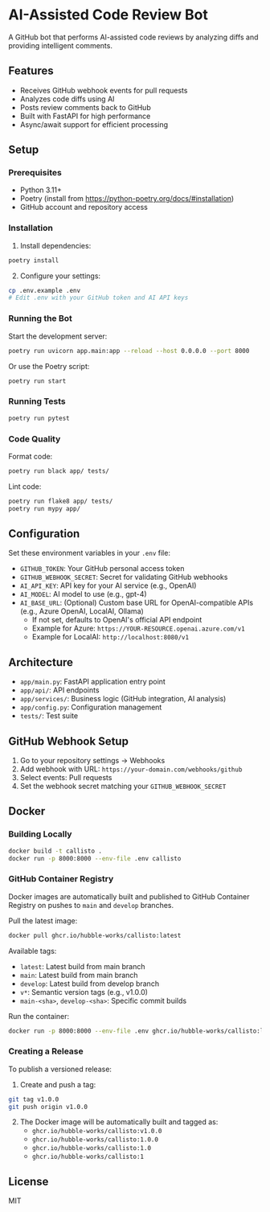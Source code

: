 # AI-Assisted Code Review Bot

A GitHub bot that performs AI-assisted code reviews by analyzing diffs and providing intelligent comments.

## Features

- Receives GitHub webhook events for pull requests
- Analyzes code diffs using AI
- Posts review comments back to GitHub
- Built with FastAPI for high performance
- Async/await support for efficient processing

## Setup

### Prerequisites

- Python 3.11+
- Poetry (install from https://python-poetry.org/docs/#installation)
- GitHub account and repository access

### Installation

1. Install dependencies:
```bash
poetry install
```

2. Configure your settings:
```bash
cp .env.example .env
# Edit .env with your GitHub token and AI API keys
```

### Running the Bot

Start the development server:
```bash
poetry run uvicorn app.main:app --reload --host 0.0.0.0 --port 8000
```

Or use the Poetry script:
```bash
poetry run start
```

### Running Tests

```bash
poetry run pytest
```

### Code Quality

Format code:
```bash
poetry run black app/ tests/
```

Lint code:
```bash
poetry run flake8 app/ tests/
poetry run mypy app/
```

## Configuration

Set these environment variables in your `.env` file:

- `GITHUB_TOKEN`: Your GitHub personal access token
- `GITHUB_WEBHOOK_SECRET`: Secret for validating GitHub webhooks
- `AI_API_KEY`: API key for your AI service (e.g., OpenAI)
- `AI_MODEL`: AI model to use (e.g., gpt-4)
- `AI_BASE_URL`: (Optional) Custom base URL for OpenAI-compatible APIs (e.g., Azure OpenAI, LocalAI, Ollama)
  - If not set, defaults to OpenAI's official API endpoint
  - Example for Azure: `https://YOUR-RESOURCE.openai.azure.com/v1`
  - Example for LocalAI: `http://localhost:8080/v1`

## Architecture

- `app/main.py`: FastAPI application entry point
- `app/api/`: API endpoints
- `app/services/`: Business logic (GitHub integration, AI analysis)
- `app/config.py`: Configuration management
- `tests/`: Test suite

## GitHub Webhook Setup

1. Go to your repository settings → Webhooks
2. Add webhook with URL: `https://your-domain.com/webhooks/github`
3. Select events: Pull requests
4. Set the webhook secret matching your `GITHUB_WEBHOOK_SECRET`

## Docker

### Building Locally

```bash
docker build -t callisto .
docker run -p 8000:8000 --env-file .env callisto
```

### GitHub Container Registry

Docker images are automatically built and published to GitHub Container Registry on pushes to `main` and `develop` branches.

Pull the latest image:
```bash
docker pull ghcr.io/hubble-works/callisto:latest
```

Available tags:
- `latest`: Latest build from main branch
- `main`: Latest build from main branch
- `develop`: Latest build from develop branch
- `v*`: Semantic version tags (e.g., v1.0.0)
- `main-<sha>`, `develop-<sha>`: Specific commit builds

Run the container:
```bash
docker run -p 8000:8000 --env-file .env ghcr.io/hubble-works/callisto:latest
```

### Creating a Release

To publish a versioned release:

1. Create and push a tag:
```bash
git tag v1.0.0
git push origin v1.0.0
```

2. The Docker image will be automatically built and tagged as:
   - `ghcr.io/hubble-works/callisto:v1.0.0`
   - `ghcr.io/hubble-works/callisto:1.0.0`
   - `ghcr.io/hubble-works/callisto:1.0`
   - `ghcr.io/hubble-works/callisto:1`

## License

MIT
